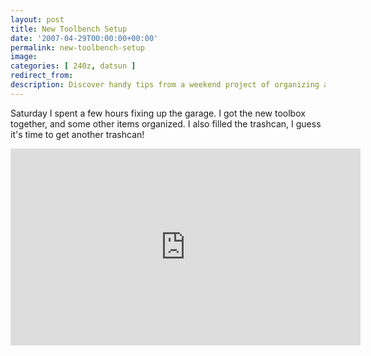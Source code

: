 ```yaml
---
layout: post
title: New Toolbench Setup
date: '2007-04-29T00:00:00+00:00'
permalink: new-toolbench-setup
image: 
categories: [ 240z, datsun ]
redirect_from:
description: Discover handy tips from a weekend project of organizing a garage, assembling a toolbox, and managing waste efficiently.
---
```


Saturday I spent a few hours fixing up the garage. I got the new toolbox together, and some other items organized. I also filled the trashcan, I guess it's time to get another trashcan!

<iframe width="560" height="315" src="https://www.youtube.com/embed/Qdq2hwSSFyU?si=S_Y0LrXU9NQHKoNu" title="YouTube video player" frameborder="0" allow="accelerometer; autoplay; clipboard-write; encrypted-media; gyroscope; picture-in-picture; web-share" referrerpolicy="strict-origin-when-cross-origin" allowfullscreen></iframe>


